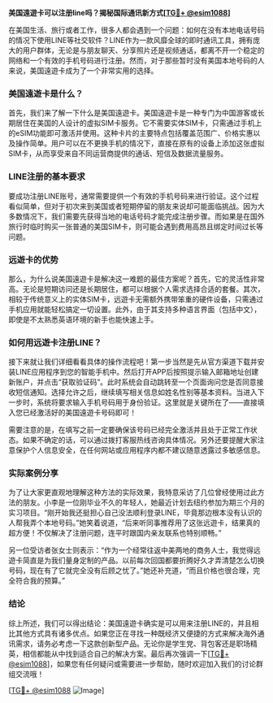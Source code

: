 **美国遠遊卡可以注册line吗？揭秘国际通讯新方式[[TG💪+ @esim1088](https://t.me/s/esim1088)]**

在美国生活、旅行或者工作，很多人都会遇到一个问题：如何在没有本地电话号码的情况下使用LINE等社交软件？LINE作为一款风靡全球的即时通讯工具，拥有庞大的用户群体，无论是与朋友聊天、分享照片还是视频通话，都离不开一个稳定的网络和一个有效的手机号码进行注册。然而，对于那些暂时没有美国本地号码的人来说，美国遠遊卡成为了一个非常实用的选择。

### 美国遠遊卡是什么？

首先，我们来了解一下什么是美国遠遊卡。美国遠遊卡是一种专门为中国游客或长期居住在美国的人设计的虚拟SIM卡服务。它不需要实体SIM卡，只需通过手机上的eSIM功能即可激活并使用。这种卡片的主要特点包括覆盖范围广、价格实惠以及操作简单。用户可以在不更换手机的情况下，直接在原有的设备上添加这张虚拟SIM卡，从而享受来自不同运营商提供的通话、短信及数据流量服务。

### LINE注册的基本要求

要成功注册LINE账号，通常需要提供一个有效的手机号码来进行验证。这个过程看似简单，但对于初次来到美国或者短期停留的朋友来说却可能面临挑战。因为大多数情况下，我们需要先获得当地的电话号码才能完成注册步骤。而如果是在国外旅行时临时购买一张普通的美国SIM卡，则可能会遇到费用高昂且绑定时间过长等问题。

### 远遊卡的优势

那么，为什么说美国遠遊卡是解决这一难题的最佳方案呢？首先，它的灵活性非常高。无论是短期访问还是长期居住，都可以根据个人需求选择合适的套餐。其次，相较于传统意义上的实体SIM卡，远遊卡无需额外携带笨重的硬件设备，只需通过手机应用就能轻松搞定一切设置。此外，由于其支持多种语言界面（包括中文），即使是不太熟悉英语环境的新手也能快速上手。

### 如何用远遊卡注册LINE？

接下来就让我们详细看看具体的操作流程吧！第一步当然是先从官方渠道下载并安装LINE应用程序到您的智能手机中。然后打开APP后按照提示输入邮箱地址创建新账户，并点击“获取验证码”。此时系统会自动跳转至一个页面询问您是否同意接收短信通知。选择允许之后，继续填写相关信息如姓名性别等基本资料。当进入下一步时，系统将要求输入手机号码用于身份验证。这里就是关键所在了——直接填入您已经激活好的美国遠遊卡号码即可！

需要注意的是，在填写之前一定要确保该号码已经完全激活并且处于正常工作状态。如果不确定的话，可以通过拨打客服热线咨询具体情况。另外还要提醒大家注意保护个人信息安全，在任何网站或应用程序内都不建议随意透露过多敏感信息。

### 实际案例分享

为了让大家更直观地理解这种方法的实际效果，我特意采访了几位曾经使用过此方法的朋友。小李是一位刚毕业不久的年轻人，她最近计划去纽约参加为期三个月的实习项目。“刚开始我还挺担心自己没法顺利登录LINE，毕竟那边根本没有认识的人帮我弄个本地号码。”她笑着说道，“后来听同事推荐用了这张远遊卡，结果真的超方便！不仅解决了注册问题，连平时跟国内亲友联系也特别顺畅。”

另一位受访者张女士则表示：“作为一个经常往返中美两地的商务人士，我觉得远遊卡简直是为我们量身定制的产品。以前每次回国都要折腾好久才弄清楚怎么切换号码，现在有了它就完全没有后顾之忧了。”她还补充道，“而且价格也很合理，完全符合我的预算。”

### 结论

综上所述，我们可以得出结论：美国遠遊卡确实是可以用来注册LINE的，并且相比其他方式具有诸多优点。如果您正在寻找一种既经济又便捷的方式来解决海外通讯需求，请务必考虑一下这款创新型产品。无论你是学生党、背包客还是职场精英，相信都能从中找到适合自己的解决方案。最后再次强调一下[[TG💪+ @esim1088](https://t.me/s/esim1088)]，如果您有任何疑问或需要进一步帮助，随时欢迎加入我们的讨论群组交流哦！

[[TG💪+ @esim1088](https://t.me/s/esim1088) ![Image](https://i.postimg.cc/4NQfJmqS/Snipaste-2025-05-13-00-14-12.png)]
